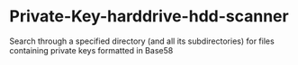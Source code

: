 # Private-Key-harddrive-hdd-scanner
Search through a specified directory (and all its subdirectories) for files containing private keys formatted in Base58
